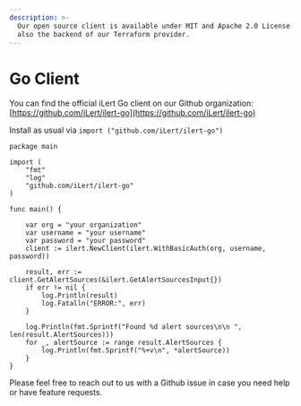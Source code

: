 ```yaml
---
description: >-
  Our open source client is available under MIT and Apache 2.0 License. It is
  also the backend of our Terraform provider.
---
```


# Go Client

You can find the official iLert Go client on our Github organization: [https://github.com/iLert/ilert-go](https://github.com/iLert/ilert-go)

Install as usual via `import ("github.com/iLert/ilert-go")`

```text
package main

import (
	"fmt"
	"log"
	"github.com/iLert/ilert-go"
)

func main() {

	var org = "your organization"
	var username = "your username"
	var password = "your password"	
	client := ilert.NewClient(ilert.WithBasicAuth(org, username, password))
	
	result, err := client.GetAlertSources(&ilert.GetAlertSourcesInput{})
	if err != nil {
		log.Println(result)
		log.Fatalln("ERROR:", err)
	}
	
	log.Println(fmt.Sprintf("Found %d alert sources\n\n ", len(result.AlertSources)))
	for _, alertSource := range result.AlertSources {
		log.Println(fmt.Sprintf("%+v\n", *alertSource))
	}
}
```

Please feel free to reach out to us with a Github issue in case you need help or have feature requests.[  
](https://docs.ilert.com/rest-api/client-libraries)  


